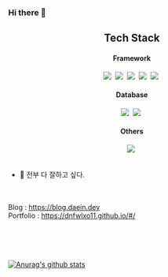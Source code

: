 

### Hi there 👋

<div style='text-align: center'>
<h2>
  Tech Stack
</h2>
<h4>Framework</h4>
<img src="https://img.shields.io/badge/Node.js-339933?style=flat-square&logo=Node.js&logoColor=white"/></a>&nbsp
<img src="https://img.shields.io/badge/Vue.js-CD9FE0?style=flat-square&logo=Vue.js&logoColor=green"/></a>&nbsp 
<img src="https://img.shields.io/badge/Flutter-02569B?style=flat-square&logo=Flutter&logoColor=blue"/></a>&nbsp
<img src="https://img.shields.io/badge/Tensorflow-FF6F00?style=flat-square&logo=Tensorflow&logoColor=white"/></a>&nbsp 
<img src="https://img.shields.io/badge/Flask-000000?style=flat-square&logo=Flask&logoColor=white"/></a>&nbsp
<br />
<h4>Database</h4>
<img src="https://img.shields.io/badge/MySQL-4479A1?style=flat-square&logo=MySQL&logoColor=white"/></a>&nbsp
<img src="https://img.shields.io/badge/MongoDB-47A248?style=flat-square&logo=MongoDB&logoColor=white"/></a>&nbsp
<br />
<h4>Others</h4>
<img src="https://img.shields.io/badge/Docker-02569F?style=flat-square&logo=Docker&logoColor=white"/></a>&nbsp
<br /><br />
</div>

- 🌱 전부 다 잘하고 싶다.
<br /><br /><br />

Blog : https://blog.daein.dev <br />
Portfolio : https://dnfwlxo11.github.io/#/ <br />  
<br /><br /><br />

[![Anurag's github stats](https://github-readme-stats.vercel.app/api?username=dnfwlxo11)](https://github.com/dnfwlxo11)
